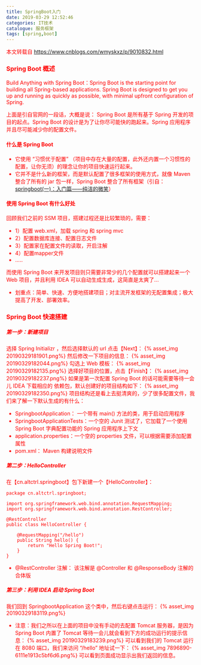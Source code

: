 ```yaml
---
title: SpringBoot入门
date: 2019-03-29 12:52:46
categories: IT技术
catalogue: 服务框架
tags: [spring,boot]
---
```

<font color="red">本文转载自 https://www.cnblogs.com/wmyskxz/p/9010832.html<font>

### Spring Boot 概述

>
Build Anything with Spring Boot：Spring Boot is the starting point for building all Spring-based applications. 
Spring Boot is designed to get you up and running as quickly as possible, with minimal upfront configuration of Spring.

上面是引自官网的一段话，大概是说： Spring Boot 是所有基于 Spring 开发的项目的起点。Spring Boot 的设计是为了让你尽可能快的跑起来。Spring 应用程序并且尽可能减少你的配置文件。

#### 什么是 Spring Boot
+ 它使用 “习惯优于配置” （项目中存在大量的配置，此外还内置一个习惯性的配置，让你无须）的理念让你的项目快速运行起来。
+ 它并不是什么新的框架，而是默认配置了很多框架的使用方式，就像 Maven 整合了所有的 jar 包一样，Spring Boot 
整合了所有框架（引自：[springboot(一)：入门篇——纯洁的微笑](http://www.ityouknow.com/springboot/2016/01/06/springboot%28%E4%B8%80%29-%E5%85%A5%E9%97%A8%E7%AF%87.html)）

#### 使用 Spring Boot 有什么好处

回顾我们之前的 SSM 项目，搭建过程还是比较繁琐的，需要：
+ 1）配置 web.xml，加载 spring 和 spring mvc
+ 2）配置数据库连接、配置日志文件
+ 3）配置家在配置文件的读取，开启注解
+ 4）配置mapper文件
+ .....
<!--more-->

而使用 Spring Boot 来开发项目则只需要非常少的几个配置就可以搭建起来一个 Web 项目，并且利用 IDEA 可以自动生成生成，这简直是太爽了...
+ 划重点：简单、快速、方便地搭建项目；对主流开发框架的无配置集成；极大提高了开发、部署效率。

### Spring Boot 快速搭建

##### 第一步：新建项目
选择 Spring Initializr ，然后选择默认的 url 点击【Next】：
{% asset_img 20190329181901.png%}
然后修改一下项目的信息：
{% asset_img 20190329182044.png%}
勾选上 Web 模板：
{% asset_img 20190329182135.png%}
选择好项目的位置，点击【Finish】：
{% asset_img 20190329182237.png%}
如果是第一次配置 Spring Boot 的话可能需要等待一会儿 IDEA 下载相应的 依赖包，默认创建好的项目结构如下：
{% asset_img 20190329182350.png%}
项目结构还是看上去挺清爽的，少了很多配置文件，我们来了解一下默认生成的有什么：
+ SpringbootApplication： 一个带有 main() 方法的类，用于启动应用程序
+ SpringbootApplicationTests：一个空的 Junit 测试了，它加载了一个使用 Spring Boot 字典配置功能的 Spring 应用程序上下文
+ application.properties：一个空的 properties 文件，可以根据需要添加配置属性
+ pom.xml： Maven 构建说明文件

##### 第二步：HelloController
在【cn.altctrl.springboot】包下新建一个【HelloController】：
```
package cn.altctrl.springboot;

import org.springframework.web.bind.annotation.RequestMapping;
import org.springframework.web.bind.annotation.RestController;

@RestController
public class HelloController {

    @RequestMapping("/hello")
    public String hello() {
        return "Hello Spring Boot!";
    }
}
```
+ @RestController 注解： 该注解是 @Controller 和 @ResponseBody 注解的合体版

##### 第三步：利用 IDEA 启动 Spring Boot
我们回到 SpringbootApplication 这个类中，然后右键点击运行：
{% asset_img 20190329183119.png%}
+ 注意：我们之所以在上面的项目中没有手动的去配置 Tomcat 服务器，是因为 Spring Boot 内置了 Tomcat
等待一会儿就会看到下方的成功运行的提示信息：
{% asset_img 20190329183239.png%}
可以看到我们的 Tomcat 运行在 8080 端口，我们来访问 “/hello” 地址试一下：
{% asset_img 7896890-6111e1913c5bf6d6.png%}
可以看到页面成功显示出我们返回的信息。
